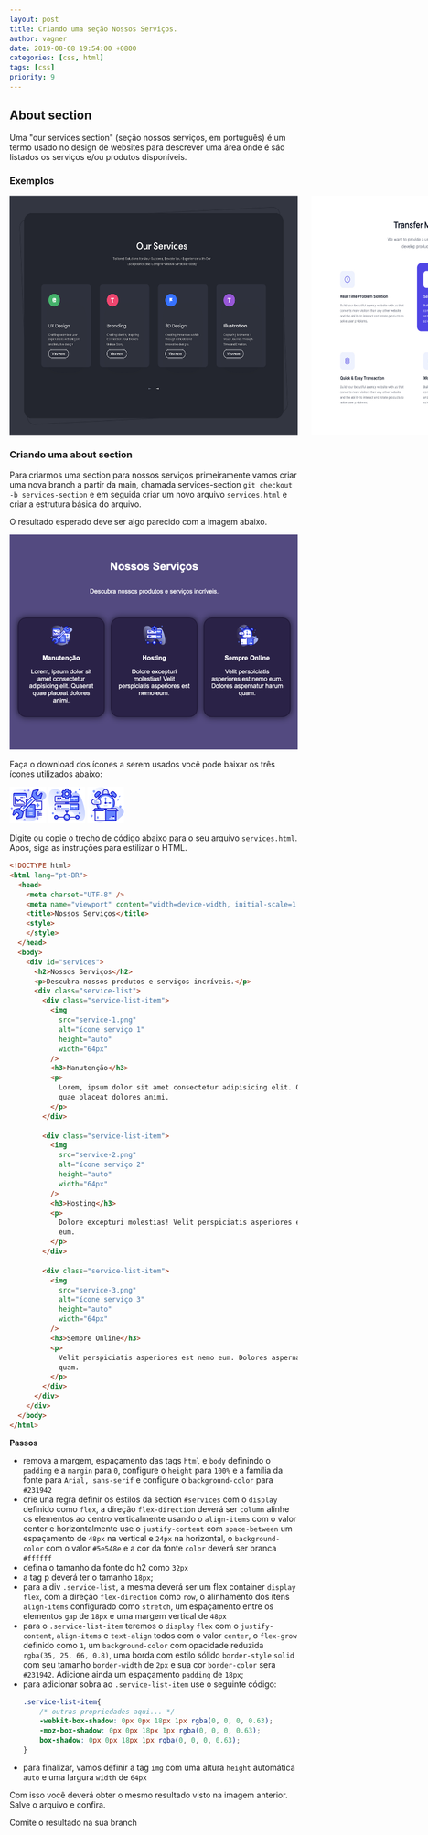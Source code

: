 ```yaml
---
layout: post
title: Criando uma seção Nossos Serviços.
author: vagner
date: 2019-08-08 19:54:00 +0800
categories: [css, html]
tags: [css]
priority: 9
---
```


## About section

Uma "our services section" (seção nossos serviços, em português) é um termo usado no design de websites para descrever uma área onde é sáo listados os serviços e/ou produtos disponíveis.


### Exemplos

<div style="display: flex; gap: 24px">
<img  src="/assets/img/services-example-1.png" alt="Modelo de seção sobre"/>
<img  src="/assets/img/services-example-2.jpg" alt="Modelo de seção sobre"/>
<img  src="/assets/img/services-example-3.png" alt="Modelo de seção sobre"/>
</div>


### Criando uma about section

Para criarmos uma section para nossos serviços primeiramente vamos criar
uma nova branch a partir da main, chamada services-section `git checkout -b services-section` e em seguida criar
um novo arquivo `services.html` e criar a estrutura básica do arquivo.

O resultado esperado deve ser algo parecido com a imagem abaixo.

![Seção sobre](/assets/img/our-services.png)


Faça o download dos ícones a serem usados você pode baixar os três ícones utilizados abaixo:

<a href="{{ site.baseurl }}/assets/img/service-1.png"  target="_blank"><img alt="ícone para a seção de serviços" src="/assets/img/service-1.png"/></a>
<a href="{{ site.baseurl }}/assets/img/service-2.png"  target="_blank"><img alt="ícone para a seção de serviços" src="/assets/img/service-2.png"/></a>
<a href="{{ site.baseurl }}/assets/img/service-3.png"  target="_blank"><img alt="ícone para a seção de serviços" src="/assets/img/service-3.png"/></a>


Digite ou copie o trecho de código abaixo para o seu arquivo `services.html`. Apos, siga as instruções para estilizar o HTML.

```html
<!DOCTYPE html>
<html lang="pt-BR">
  <head>
    <meta charset="UTF-8" />
    <meta name="viewport" content="width=device-width, initial-scale=1.0" />
    <title>Nossos Serviços</title>
    <style>
    </style>
  </head>
  <body>
    <div id="services">
      <h2>Nossos Serviços</h2>
      <p>Descubra nossos produtos e serviços incríveis.</p>
      <div class="service-list">
        <div class="service-list-item">
          <img
            src="service-1.png"
            alt="ícone serviço 1"
            height="auto"
            width="64px"
          />
          <h3>Manutenção</h3>
          <p>
            Lorem, ipsum dolor sit amet consectetur adipisicing elit. Quaerat
            quae placeat dolores animi.
          </p>
        </div>

        <div class="service-list-item">
          <img
            src="service-2.png"
            alt="ícone serviço 2"
            height="auto"
            width="64px"
          />
          <h3>Hosting</h3>
          <p>
            Dolore excepturi molestias! Velit perspiciatis asperiores est nemo
            eum.
          </p>
        </div>

        <div class="service-list-item">
          <img
            src="service-3.png"
            alt="ícone serviço 3"
            height="auto"
            width="64px"
          />
          <h3>Sempre Online</h3>
          <p>
            Velit perspiciatis asperiores est nemo eum. Dolores aspernatur harum
            quam.
          </p>
        </div>
      </div>
    </div>
  </body>
</html>

```

**Passos**

- remova a margem, espaçamento das tags `html`  e `body` definindo o `padding` e a `margin` para `0`, configure o `height` para `100%` e a família da fonte para `Arial, sans-serif` e configure o `background-color` para `#231942`
- crie una regra definir os estilos da section `#services` com o `display` definido como `flex`, a direção `flex-direction` deverá ser `column` alinhe os elementos ao centro verticalmente usando o `align-items` com o valor center e horizontalmente use o `justify-content` com `space-between` um espaçamento de `48px` na vertical e `24px` na horizontal, o `background-color` com o valor `#5e548e` e a cor da fonte `color` deverá ser branca `#ffffff`
- defina o tamanho da fonte do h2 como `32px`
- a tag p deverá ter o tamanho `18px`;
- para a div `.service-list`, a mesma deverá ser um flex container `display` `flex`, com a direção `flex-direction` como `row`, o alinhamento dos itens `align-items` configurado como `stretch`, um espaçamento entre os elementos `gap` de `18px` e uma margem vertical de `48px`
- para o `.service-list-item` teremos o `display` `flex` com o `justify-content`, `align-items` e `text-align` todos com o valor `center`, o `flex-grow` definido como `1`, um `background-color` com opacidade reduzida `rgba(35, 25, 66, 0.8)`, uma borda com estilo sólido `border-style` `solid` com seu tamanho `border-width` de `2px` e sua cor `border-color` sera `#231942`. Adicione ainda um espaçamento `padding` de `18px`;
- para adicionar sobra ao `.service-list-item` use o seguinte código:
  ```css
  .service-list-item{
      /* outras propriedades aqui... */
      -webkit-box-shadow: 0px 0px 18px 1px rgba(0, 0, 0, 0.63);
      -moz-box-shadow: 0px 0px 18px 1px rgba(0, 0, 0, 0.63);
      box-shadow: 0px 0px 18px 1px rgba(0, 0, 0, 0.63);
  }
  ```
- para finalizar, vamos definir a tag `img` com uma altura `height` automática `auto` e uma largura `width` de `64px`

Com isso você deverá obter o mesmo resultado visto na imagem anterior. Salve o arquivo e confira.

Comite o resultado na sua branch